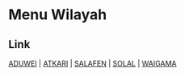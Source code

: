 # Menu Wilayah

## Link

[ADUWEI](https://github.com/gigit-pemilu/pemilu-2024-96-papua-barat-daya/tree/main/pilpres/hitung-suara/sub/96-papua-barat-daya/sub/03-raja-ampat/sub/01-misool-(misool-utara)/sub/2006-aduwei)
 | 
[ATKARI](https://github.com/gigit-pemilu/pemilu-2024-96-papua-barat-daya/tree/main/pilpres/hitung-suara/sub/96-papua-barat-daya/sub/03-raja-ampat/sub/01-misool-(misool-utara)/sub/2007-atkari)
 | 
[SALAFEN](https://github.com/gigit-pemilu/pemilu-2024-96-papua-barat-daya/tree/main/pilpres/hitung-suara/sub/96-papua-barat-daya/sub/03-raja-ampat/sub/01-misool-(misool-utara)/sub/2005-salafen)
 | 
[SOLAL](https://github.com/gigit-pemilu/pemilu-2024-96-papua-barat-daya/tree/main/pilpres/hitung-suara/sub/96-papua-barat-daya/sub/03-raja-ampat/sub/01-misool-(misool-utara)/sub/2014-solal)
 | 
[WAIGAMA](https://github.com/gigit-pemilu/pemilu-2024-96-papua-barat-daya/tree/main/pilpres/hitung-suara/sub/96-papua-barat-daya/sub/03-raja-ampat/sub/01-misool-(misool-utara)/sub/2001-waigama)


